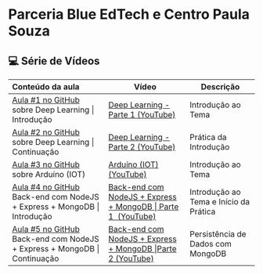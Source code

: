 # Parceria Blue EdTech e Centro Paula Souza

## 💻 Série de Vídeos

| Conteúdo da aula                                             | Vídeo                                                        | Descrição                              |
| :----------------------------------------------------------- | ------------------------------------------------------------ | -------------------------------------- |
| <a href="[01] Deep Learning - Parte 1/README.md">Aula #1 no GitHub</a> sobre Deep Learning \| Introdução | <a href="https://www.youtube.com/watch?v=zrOveuk06XE">Deep Learning - Parte 1 (YouTube)</a> | Introdução ao Tema                     |
| <a href="[02] Deep Learning - Parte 2/README.md">Aula #2 no GitHub</a> sobre Deep Learning \| Continuação | [Deep Learning - Parte 2 (YouTube)](https://youtu.be/Ocy5s_-80NE) | Prática da Introdução                  |
| <a href="[03] Arduino/README.md">Aula #3 no GitHub</a> sobre Arduíno (IOT) | [Arduíno (IOT) (YouTube)](https://www.youtube.com/watch?v=l4Ppx-M60to) | Introdução ao Tema                     |
| <a href="[04] Backend NodeJS - Parte 1/README.md">Aula #4 no GitHub</a> Back-end com NodeJS + Express + MongoDB \| Introdução | <a href="https://youtu.be/_ntSR4HTqFg">Back-end com NodeJS + Express + MongoDB \| Parte 1  (YouTube)</a> | Introdução ao Tema e Início da Prática |
| <a href="[05] Backend NodeJS - Parte 2/README.md">Aula #5 no GitHub</a> Back-end com NodeJS + Express + MongoDB \| Continuação | <a href="https://youtu.be/xmlIG-BXtFw">Back-end com NodeJS + Express + MongoDB \|Parte 2 (YouTube)</a> | Persistência de Dados com MongoDB      |

